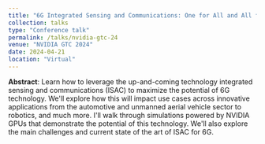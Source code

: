 ```yaml
---
title: "6G Integrated Sensing and Communications: One for All and All for One"
collection: talks
type: "Conference talk"
permalink: /talks/nvidia-gtc-24
venue: "NVIDIA GTC 2024"
date: 2024-04-21
location: "Virtual"
---
```


**Abstract**: Learn how to leverage the up-and-coming technology integrated sensing and communications (ISAC) to maximize the potential of 6G technology. We'll explore how this will impact use cases across innovative applications from the automotive and unmanned aerial vehicle sector to robotics, and much more. I'll walk through simulations powered by NVIDIA GPUs that demonstrate the potential of this technology. We'll also explore the main challenges and current state of the art of ISAC for 6G.


